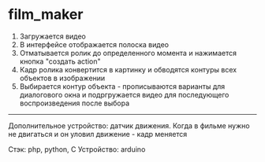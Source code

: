 # film_maker

1) Загружается видео
2) В интерфейсе отображается полоска видео
3) Отматывается ролик до определенного момента и нажимается кнопка "создать action"
4) Кадр ролика конвертится в картинку и обводятся контуры всех объектов в изображении
5) Выбирается контур объекта - прописываются варианты для диалогового окна и подргружается видео для последующего воспроизведения после выбора

____
Дополнительное устройство: датчик движения. Когда в фильме нужно не двигаться и он уловил движение - кадр меняется

Стэк: php, python, C
Устройство: arduino
